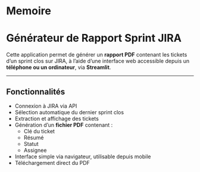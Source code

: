 # Memoire
# Générateur de Rapport Sprint JIRA

Cette application permet de générer un **rapport PDF** contenant les tickets d’un sprint clos sur JIRA, à l’aide d’une interface web accessible depuis un **téléphone ou un ordinateur**, via **Streamlit**.

---

## Fonctionnalités

- Connexion à JIRA via API
- Sélection automatique du dernier sprint clos
- Extraction et affichage des tickets
- Génération d’un **fichier PDF** contenant :
  - Clé du ticket
  - Résumé
  - Statut
  - Assignee
- Interface simple via navigateur, utilisable depuis mobile
- Téléchargement direct du PDF

